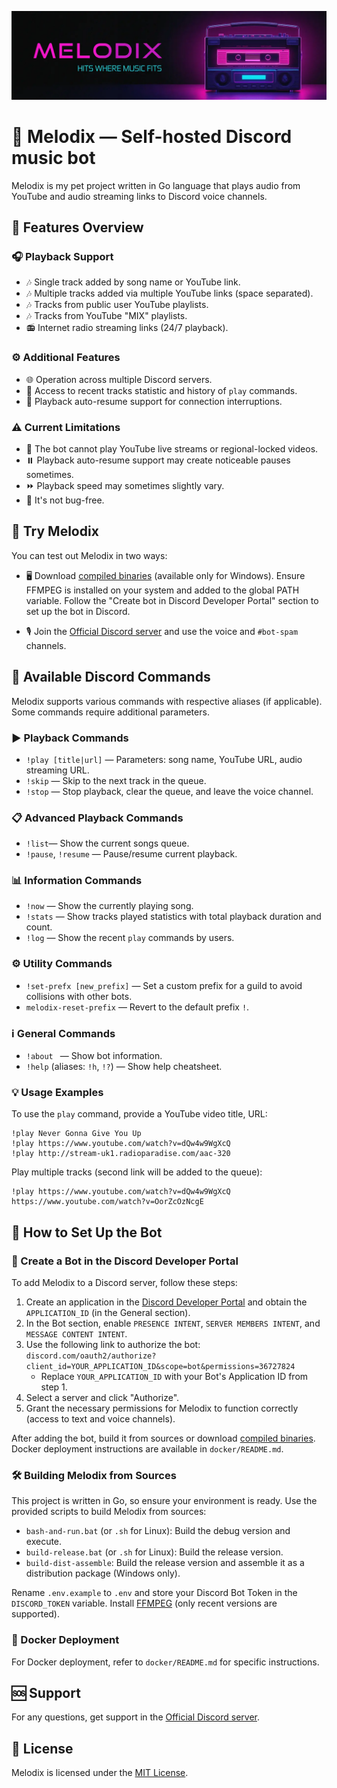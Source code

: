![# Header](https://raw.githubusercontent.com/keshon/melodix/master/assets/readme-banner.webp)

# 🎵 Melodix — Self-hosted Discord music bot

Melodix is my pet project written in Go language that plays audio from YouTube and audio streaming links to Discord voice channels.

## 🌟 Features Overview

### 🎧 Playback Support
- 🎶 Single track added by song name or YouTube link.
- 🎶 Multiple tracks added via multiple YouTube links (space separated).
- 🎶 Tracks from public user YouTube playlists.
- 🎶 Tracks from YouTube "MIX" playlists.
- 📻 Internet radio streaming links (24/7 playback).

### ⚙️ Additional Features
- 🌐 Operation across multiple Discord servers.
- 📜 Access to recent tracks statistic and history of `play` commands.
- 🔄 Playback auto-resume support for connection interruptions.

### ⚠️ Current Limitations
- 🚫 The bot cannot play YouTube live streams or regional-locked videos.
- ⏸️ Playback auto-resume support may create noticeable pauses sometimes.
- ⏩ Playback speed may sometimes slightly vary.
- 🐞 It's not bug-free.

## 🚀 Try Melodix

You can test out Melodix in two ways:
- 🖥️ Download [compiled binaries](https://github.com/keshon/melodix-player/releases) (available only for Windows). Ensure FFMPEG is installed on your system and added to the global PATH variable. Follow the "Create bot in Discord Developer Portal" section to set up the bot in Discord.

- 🎙️ Join the [Official Discord server](https://discord.gg/NVtdTka8ZT) and use the voice and `#bot-spam` channels.

## 📝 Available Discord Commands

Melodix supports various commands with respective aliases (if applicable). Some commands require additional parameters.

### ▶️ Playback Commands
- `!play [title|url]` — Parameters: song name, YouTube URL, audio streaming URL.
- `!skip` — Skip to the next track in the queue.
- `!stop` — Stop playback, clear the queue, and leave the voice channel.

### 📋 Advanced Playback Commands
- `!list`— Show the current songs queue.
- `!pause`, `!resume` — Pause/resume current playback.

### 📊 Information Commands
- `!now` — Show the currently playing song.
- `!stats` — Show tracks played statistics with total playback duration and count.
- `!log` — Show the recent `play` commands by users.

### ⚙️ Utility Commands
- `!set-prefx [new_prefix]` — Set a custom prefix for a guild to avoid collisions with other bots.
- `melodix-reset-prefix` — Revert to the default prefix `!`.

### ℹ️ General Commands
- `!about ` — Show bot information.
- `!help` (aliases: `!h`, `!?`) — Show help cheatsheet.


### 💡 Usage Examples
To use the `play` command, provide a YouTube video title, URL:
```
!play Never Gonna Give You Up
!play https://www.youtube.com/watch?v=dQw4w9WgXcQ
!play http://stream-uk1.radioparadise.com/aac-320
```
Play multiple tracks (second link will be added to the queue):
```
!play https://www.youtube.com/watch?v=dQw4w9WgXcQ https://www.youtube.com/watch?v=OorZcOzNcgE
```

## 🔧 How to Set Up the Bot

### 🔗 Create a Bot in the Discord Developer Portal
To add Melodix to a Discord server, follow these steps:

1. Create an application in the [Discord Developer Portal](https://discord.com/developers/applications) and obtain the `APPLICATION_ID` (in the General section).
2. In the Bot section, enable `PRESENCE INTENT`, `SERVER MEMBERS INTENT`, and `MESSAGE CONTENT INTENT`.
3. Use the following link to authorize the bot: `discord.com/oauth2/authorize?client_id=YOUR_APPLICATION_ID&scope=bot&permissions=36727824`
   - Replace `YOUR_APPLICATION_ID` with your Bot's Application ID from step 1.
4. Select a server and click "Authorize".
5. Grant the necessary permissions for Melodix to function correctly (access to text and voice channels).

After adding the bot, build it from sources or download [compiled binaries](https://github.com/keshon/melodix-player/releases). Docker deployment instructions are available in `docker/README.md`.

### 🛠️ Building Melodix from Sources
This project is written in Go, so ensure your environment is ready. Use the provided scripts to build Melodix from sources:
- `bash-and-run.bat` (or `.sh` for Linux): Build the debug version and execute.
- `build-release.bat` (or `.sh` for Linux): Build the release version.
- `build-dist-assemble`: Build the release version and assemble it as a distribution package (Windows only).

Rename `.env.example` to `.env` and store your Discord Bot Token in the `DISCORD_TOKEN` variable. Install [FFMPEG](https://ffmpeg.org/) (only recent versions are supported).

### 🐳 Docker Deployment
For Docker deployment, refer to `docker/README.md` for specific instructions.

## 🆘 Support
For any questions, get support in the [Official Discord server](https://discord.gg/NVtdTka8ZT).

## 📜 License
Melodix is licensed under the [MIT License](https://opensource.org/licenses/MIT).